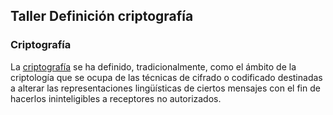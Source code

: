 ## Taller Definición criptografía

### Criptografía

La [criptografía](https://es.wikipedia.org/wiki/Criptograf%C3%ADa) se ha definido, tradicionalmente, como el ámbito de la criptología que se ocupa de las técnicas de cifrado o codificado destinadas a alterar las representaciones lingüísticas de ciertos mensajes con el fin de hacerlos ininteligibles a receptores no autorizados.

